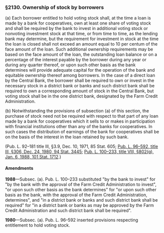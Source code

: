 ### §2130. Ownership of stock by borrowers ###

[]()

(a) Each borrower entitled to hold voting stock shall, at the time a loan is made by a bank for cooperatives, own at least one share of voting stock and shall be required by the bank to invest in additional voting stock or nonvoting investment stock at that time, or from time to time, as the lending bank may determine, but the requirement for investment in stock at the time the loan is closed shall not exceed an amount equal to 10 per centum of the face amount of the loan. Such additional ownership requirements may be based on the face amount of the loan, the outstanding loan balance or on a percentage of the interest payable by the borrower during any year or during any quarter thereof, or upon such other basis as the bank determines will provide adequate capital for the operation of the bank and equitable ownership thereof among borrowers. In the case of a direct loan by the Central Bank, the borrower shall be required to own or invest in the necessary stock in a district bank or banks and such district bank shall be required to own a corresponding amount of stock in the Central Bank, but voting stock shall be in the one district bank, designated by the Farm Credit Administration.

[]()

(b) Notwithstanding the provisions of subsection (a) of this section, the purchase of stock need not be required with respect to that part of any loan made by a bank for cooperatives which it sells to or makes in participation with financial institutions other than any of the banks for cooperatives. In such cases the distribution of earnings of the bank for cooperatives shall be on the basis of the interest in the loan retained by such bank.

(Pub. L. 92–181 title III, §3.9, Dec. 10, 1971, 85 Stat. 605; [Pub. L. 96–592, title III, §306, Dec. 24, 1980, 94 Stat. 3445](/statviewer.htm?volume=94&page=3445); [Pub. L. 100–233, title VIII, §802(q), Jan. 6, 1988, 101 Stat. 1712](/statviewer.htm?volume=101&page=1712).)

#### Amendments ####

**1988**—Subsec. (a). Pub. L. 100–233 substituted "by the bank to invest" for "by the bank with the approval of the Farm Credit Administration to invest", "or upon such other basis as the bank determines" for "or upon such other basis as the bank, with the approval of the Farm Credit Administration, determines", and "in a district bank or banks and such district bank shall be required" for "in a district bank or banks as may be approved by the Farm Credit Administration and such district bank shall be required".

**1980**—Subsec. (a). Pub. L. 96–592 inserted provisions respecting entitlement to hold voting stock.